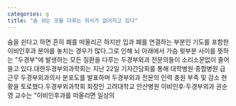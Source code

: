 ```yaml
---
categories: g
title: "숨 쉬는 곳을 다루는 의사가 없어지고 있다"
---
```

숨을 쉰다고 하면 흔히 폐를 떠올리곤 하지만 입과 폐를 연결하는 부분인 기도를 포함한 이비인후과 분야를 놓치는 경우가 많다.그로 인해 뇌 아래에서 가슴 윗부분 사이를 뜻하는 "두경부"에 발생하는 모든 질환을 다루는 두경부외과 전문의들이 소리소문없이 줄어들고 있다.대한두경부외과학회는 지난 22일 기자간담회를 통해 대학병원·종합병원 급 근무 두경부외과의사 분포도를 발표하며 두경부외과 전문의 인력 충원 부족 및 감소 현황을 토로했다.두경부외과학회 회장인 고려대학교 안산병원 이비인후·두경부외과 권순영 교수는 "이비인후과를 떠올리면 일상의